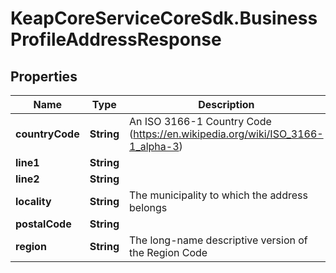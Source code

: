 # KeapCoreServiceCoreSdk.BusinessProfileAddressResponse

## Properties

Name | Type | Description | Notes
------------ | ------------- | ------------- | -------------
**countryCode** | **String** | An ISO 3166-1 Country Code (https://en.wikipedia.org/wiki/ISO_3166-1_alpha-3) | [optional] 
**line1** | **String** |  | [optional] 
**line2** | **String** |  | [optional] 
**locality** | **String** | The municipality to which the address belongs | [optional] 
**postalCode** | **String** |  | [optional] 
**region** | **String** | The long-name descriptive version of the Region Code | [optional] 



